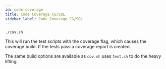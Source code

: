 ```yaml
---
id: code-coverage
title: Code Coverage CG/SQL
sidebar_label: Code Coverage CG/SQL
---
```

```
./cov.sh
```

This will run the test scripts with the coverage flag, which causes the coverage build.
If the tests pass a coverage report is created.

The same build options are available as `cov.sh` uses `test.sh` to do the heavy lifting.
